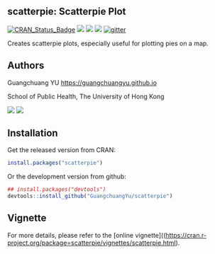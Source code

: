<!-- README.md is generated from README.Rmd. Please edit that file -->
scatterpie: Scatterpie Plot
---------------------------

[![CRAN\_Status\_Badge](http://www.r-pkg.org/badges/version/scatterpie?color=green)](https://cran.r-project.org/package=scatterpie) ![](http://cranlogs.r-pkg.org/badges/grand-total/scatterpie?color=green) ![](http://cranlogs.r-pkg.org/badges/scatterpie?color=green) ![](http://cranlogs.r-pkg.org/badges/last-week/scatterpie?color=green) [![gitter](https://img.shields.io/badge/GITTER-join%20chat-green.svg)](https://gitter.im/GuangchuangYu/Bioinformatics)

Creates scatterpie plots, especially useful for plotting pies on a map.

Authors
-------

Guangchuang YU <https://guangchuangyu.github.io>

School of Public Health, The University of Hong Kong

[![](https://img.shields.io/badge/follow%20me%20on-微信-green.svg?style=flat)](https://guangchuangyu.github.io/blog_images/biobabble.jpg) [![](https://img.shields.io/badge/打赏-支付宝/微信-green.svg?style=flat)](https://guangchuangyu.github.io/blog_images/pay_qrcode.png)

Installation
------------

Get the released version from CRAN:

``` r
install.packages("scatterpie")
```

Or the development version from github:

``` r
## install.packages("devtools")
devtools::install_github("GuangchuangYu/scatterpie")
```

Vignette
--------

For more details, please refer to the \[online vignette\]((<https://cran.r-project.org/package=scatterpie/vignettes/scatterpie.html>).
